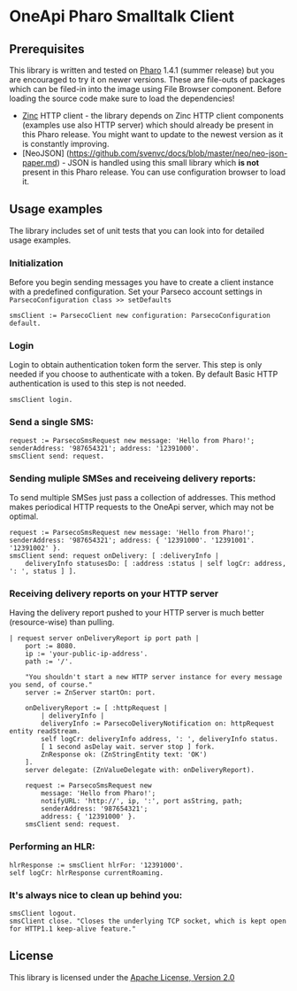 # OneApi Pharo Smalltalk Client

## Prerequisites

This library is written and tested on [Pharo](http://www.pharo-project.org/home) 1.4.1 (summer release) but you are encouraged to try it on newer versions.
These are file-outs of packages which can be filed-in into the image using File Browser component. Before loading the source code make sure to load the dependencies!

- [Zinc](https://github.com/svenvc/zinc) HTTP client - the library depends on Zinc HTTP client components (examples use also HTTP server) which should already be present in this Pharo release. You might want to update to the newest version as it is constantly improving.
- [NeoJSON] (https://github.com/svenvc/docs/blob/master/neo/neo-json-paper.md) - JSON is handled using this small library which **is not** present in this Pharo release. You can use configuration browser to load it.

## Usage examples

The library includes set of unit tests that you can look into for detailed usage examples.


### Initialization

Before you begin sending messages you have to create a client instance with a predefined configuration. Set your Parseco account settings in `ParsecoConfiguration class >> setDefaults`

    smsClient := ParsecoClient new configuration: ParsecoConfiguration default.

### Login

Login to obtain authentication token form the server. This step is only needed if you choose to authenticate with a token. By default Basic HTTP authentication is used to this step is not needed.

    smsClient login.

### Send a single SMS:

    request := ParsecoSmsRequest new message: 'Hello from Pharo!'; senderAddress: '987654321'; address: '12391000'.
    smsClient send: request.

### Sending muliple SMSes and receiveing delivery reports:

To send multiple SMSes just pass a collection of addresses.
This method makes periodical HTTP requests to the OneApi server, which may not be optimal.

    request := ParsecoSmsRequest new message: 'Hello from Pharo!'; senderAddress: '987654321'; address: { '12391000'. '12391001'. '12391002' }.
    smsClient send: request onDelivery: [ :deliveryInfo |
        deliveryInfo statusesDo: [ :address :status | self logCr: address, ': ', status ] ].

### Receiving delivery reports on your HTTP server

Having the delivery report pushed to your HTTP server is much better (resource-wise) than pulling.

    | request server onDeliveryReport ip port path |
        port := 8080.
        ip := 'your-public-ip-address'.
        path := '/'.

        "You shouldn't start a new HTTP server instance for every message you send, of course."
        server := ZnServer startOn: port.

        onDeliveryReport := [ :httpRequest |
            | deliveryInfo |
            deliveryInfo := ParsecoDeliveryNotification on: httpRequest entity readStream.
            self logCr: deliveryInfo address, ': ', deliveryInfo status.
            [ 1 second asDelay wait. server stop ] fork.
            ZnResponse ok: (ZnStringEntity text: 'OK')
        ].
        server delegate: (ZnValueDelegate with: onDeliveryReport).

        request := ParsecoSmsRequest new
            message: 'Hello from Pharo!';
            notifyURL: 'http://', ip, ':', port asString, path;
            senderAddress: '987654321';
            address: { '12391000' }.
        smsClient send: request.

### Performing an HLR:

    hlrResponse := smsClient hlrFor: '12391000'.
    self logCr: hlrResponse currentRoaming.

### It's always nice to clean up behind you:

    smsClient logout.
    smsClient close. "Closes the underlying TCP socket, which is kept open for HTTP1.1 keep-alive feature."


License
-------

This library is licensed under the [Apache License, Version 2.0](http://www.apache.org/licenses/LICENSE-2.0)
